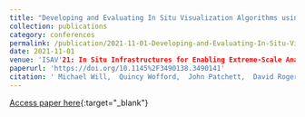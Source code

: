 ```yaml
---
title: "Developing and Evaluating In Situ Visualization Algorithms using Containers"
collection: publications
category: conferences
permalink: /publication/2021-11-01-Developing-and-Evaluating-In-Situ-Visualization-Algorithms-using-Containers
date: 2021-11-01
venue: 'ISAV'21: In Situ Infrastructures for Enabling Extreme-Scale Analysis and Visualization'
paperurl: 'https://doi.org/10.1145%2F3490138.3490141'
citation: ' Michael Will,  Quincy Wofford,  John Patchett,  David Rogers,  Jonas Lukasczyk,  Christoph Garth, &quot;Developing and Evaluating In Situ Visualization Algorithms using Containers.&quot; ISAV'21: In Situ Infrastructures for Enabling Extreme-Scale Analysis and Visualization, 2021.'
---
```

[Access paper here](https://doi.org/10.1145%2F3490138.3490141){:target="_blank"}
